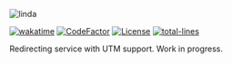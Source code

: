 ![linda](https://github.com/linda-project/linda/blob/main/img/linda-banner.png?raw=true)

[![wakatime](https://wakatime.com/badge/user/e4446807-0aa6-4ba9-92ea-2a7632bc44c9/project/9f3d80ae-84f1-4fb4-adcf-d70e553b52ff.svg)](https://wakatime.com/badge/user/e4446807-0aa6-4ba9-92ea-2a7632bc44c9/project/9f3d80ae-84f1-4fb4-adcf-d70e553b52ff)
[![CodeFactor](https://www.codefactor.io/repository/github/linda-project/linda/badge)](https://www.codefactor.io/repository/github/linda-project/linda)
[![License](https://img.shields.io/badge/License-BSD%203--Clause-blue.svg)](https://opensource.org/licenses/BSD-3-Clause)
[![total-lines](https://img.shields.io/tokei/lines/github/linda-project/linda?color=blue)](https://github.com/linda-project/linda)

Redirecting service with UTM support. Work in progress.
